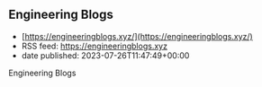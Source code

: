 ## Engineering Blogs
 - [https://engineeringblogs.xyz/](https://engineeringblogs.xyz/)
 - RSS feed: https://engineeringblogs.xyz
 - date published: 2023-07-26T11:47:49+00:00

Engineering Blogs

